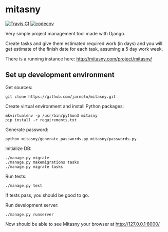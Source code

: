 # mitasny

[![Travis CI](https://travis-ci.org/jarnoln/mitasny.png)](https://travis-ci.org/jarnoln/mitasny)
[![codecov](https://codecov.io/gh/jarnoln/mitasny/branch/master/graph/badge.svg)](https://codecov.io/gh/jarnoln/mitasny)

Very simple project management tool made with Django.

Create tasks and give them estimated required work (in days) and you will get estimate of the finish date for each task,
assuming a 5 day work week.

There is a running instance here:
http://mitasny.com/project/mitasny/


Set up development environment
------------------------------

Get sources:

    git clone https://github.com/jarnoln/mitasny.git

Create virtual environment and install Python packages:

    mkvirtualenv -p /usr/bin/python3 mitasny
    pip install -r requirements.txt

Generate password:

    python mitasny/generate_passwords.py mitasny/passwords.py

Initialize DB:

    ./manage.py migrate
    ./manage.py makemigrations tasks
    ./manage.py migrate tasks

Run tests:

    ./manage.py test

If tests pass, you should be good to go.

Run development server:

    ./manage.py runserver

Now should be able to see Mitasny your browser at http://127.0.0.1:8000/

